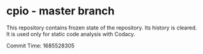 # cpio - master branch

This repository contains frozen state of the repository.
Its history is cleared. It is used only for static code
analysis with Codacy.

Commit Time: 1685528305